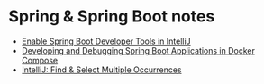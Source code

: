 # Spring & Spring Boot notes


- [Enable Spring Boot Developer Tools in IntelliJ](./devtools)
- [Developing and Debugging Spring Boot Applications in Docker Compose](./docker-compose)
- [IntelliJ: Find & Select Multiple Occurrences](./intellij-find-and-select-multiple-occurrences)
